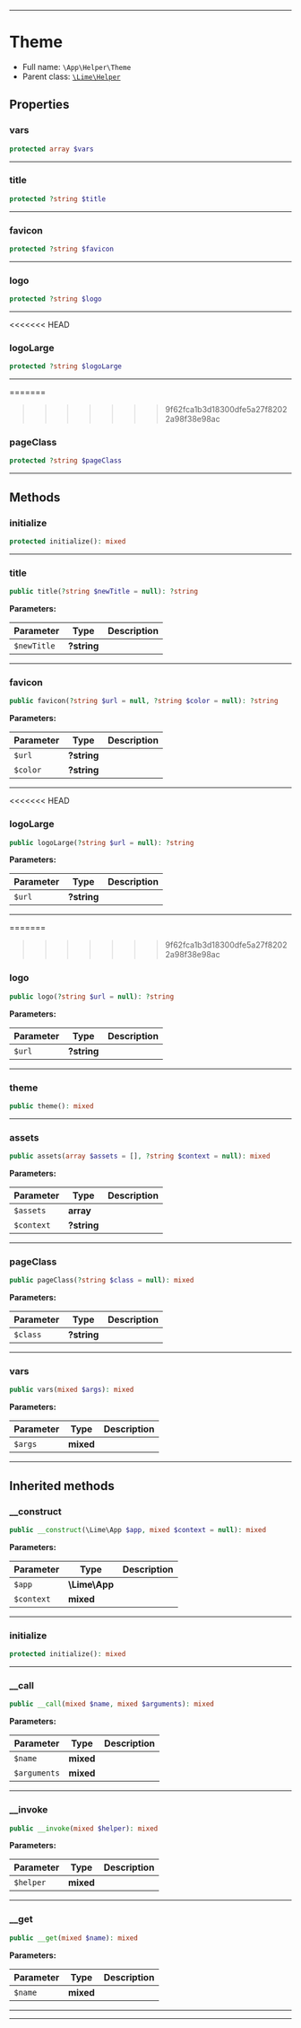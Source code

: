 ***

# Theme

* Full name: `\App\Helper\Theme`
* Parent class: [`\Lime\Helper`](../../Lime/Helper.md)

## Properties

### vars

```php
protected array $vars
```

***

### title

```php
protected ?string $title
```

***

### favicon

```php
protected ?string $favicon
```

***

### logo

```php
protected ?string $logo
```

***

<<<<<<< HEAD
### logoLarge

```php
protected ?string $logoLarge
```

***

=======
>>>>>>> 9f62fca1b3d18300dfe5a27f82022a98f38e98ac
### pageClass

```php
protected ?string $pageClass
```

***

## Methods

### initialize

```php
protected initialize(): mixed
```

***

### title

```php
public title(?string $newTitle = null): ?string
```

**Parameters:**

| Parameter | Type | Description |
|-----------|------|-------------|
| `$newTitle` | **?string** |  |

***

### favicon

```php
public favicon(?string $url = null, ?string $color = null): ?string
```

**Parameters:**

| Parameter | Type | Description |
|-----------|------|-------------|
| `$url` | **?string** |  |
| `$color` | **?string** |  |

***

<<<<<<< HEAD
### logoLarge

```php
public logoLarge(?string $url = null): ?string
```

**Parameters:**

| Parameter | Type | Description |
|-----------|------|-------------|
| `$url` | **?string** |  |

***

=======
>>>>>>> 9f62fca1b3d18300dfe5a27f82022a98f38e98ac
### logo

```php
public logo(?string $url = null): ?string
```

**Parameters:**

| Parameter | Type | Description |
|-----------|------|-------------|
| `$url` | **?string** |  |

***

### theme

```php
public theme(): mixed
```

***

### assets

```php
public assets(array $assets = [], ?string $context = null): mixed
```

**Parameters:**

| Parameter | Type | Description |
|-----------|------|-------------|
| `$assets` | **array** |  |
| `$context` | **?string** |  |

***

### pageClass

```php
public pageClass(?string $class = null): mixed
```

**Parameters:**

| Parameter | Type | Description |
|-----------|------|-------------|
| `$class` | **?string** |  |

***

### vars

```php
public vars(mixed $args): mixed
```

**Parameters:**

| Parameter | Type | Description |
|-----------|------|-------------|
| `$args` | **mixed** |  |

***

## Inherited methods

### __construct

```php
public __construct(\Lime\App $app, mixed $context = null): mixed
```

**Parameters:**

| Parameter | Type | Description |
|-----------|------|-------------|
| `$app` | **\Lime\App** |  |
| `$context` | **mixed** |  |

***

### initialize

```php
protected initialize(): mixed
```

***

### __call

```php
public __call(mixed $name, mixed $arguments): mixed
```

**Parameters:**

| Parameter | Type | Description |
|-----------|------|-------------|
| `$name` | **mixed** |  |
| `$arguments` | **mixed** |  |

***

### __invoke

```php
public __invoke(mixed $helper): mixed
```

**Parameters:**

| Parameter | Type | Description |
|-----------|------|-------------|
| `$helper` | **mixed** |  |

***

### __get

```php
public __get(mixed $name): mixed
```

**Parameters:**

| Parameter | Type | Description |
|-----------|------|-------------|
| `$name` | **mixed** |  |

***


***

